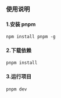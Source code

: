 ### 使用说明

#### 1.安装 pnpm

`npm install pnpm -g`

#### 2.下载依赖

`pnpm install`

#### 3.运行项目

`pnpm dev`
